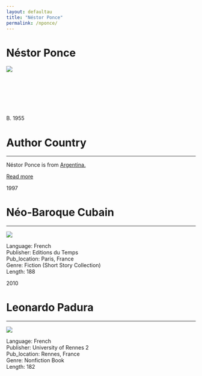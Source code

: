 ```yaml
---
layout: defaultau
title: "Néstor Ponce"
permalink: /nponce/
---
```

<!-- partial:index.partial.html -->
<div class="content">
     <h1>Néstor Ponce</h1>
    <div class="quote">
        <div><img src="https://upload.wikimedia.org/wikipedia/commons/thumb/7/75/N%C3%A9stor%2BPonce.jpg/390px-N%C3%A9stor%2BPonce.jpg" class="logo"></div>
    </div>
    <div class="timeline">
        <div style="padding-bottom:100px;"></div>
        <div class="block">
             <div class="date right"><p class="right"> B. 1955 </p></div>
            <div class="dot"></div>
            <div class="left first">
            <div class="author_country">
                <h1>Author Country</h1><hr>
          <div class="aclocation">  <p>Néstor Ponce is from <a href="{{ site.baseurl }}/45">Argentina.</a></p></div>
              <div class="acreadmore">  <a href="https://fr.wikipedia.org/wiki/Ponce_N%C3%A9stor" target="_blank">Read more</a></div>
            </div>
            </div>
        <div class="block">
            <div class="date left"><p class="left">1997</p></div>
            <div class="dot"></div>
            <div class="right">
                <h1>Néo-Baroque Cubain</h1><hr>
                <p><img src="IMAGE LINK"></p>
                <p>
                Language: French<br/>
                Publisher: Editions du Temps<br/>
                Pub_location: Paris, France<br/>
                Genre: Fiction (Short Story Collection)<br/>
                Length: 188<br/>                   </p>
            </div>
        </div>
       <div class="block">
            <div class="date left"><p class="left">2010</p></div>
            <div class="dot"></div>
            <div class="right">
                <h1>Leonardo Padura</h1><hr>
                <p><img src="https://products-images.di-static.com/image/nestor-ponce-memoria-y-ficcion-en-la-noevla-de-mi-vida-de-leonardo-padura/9791035816438-475x500-1.jpg"></p>
                <p>
                Language: French<br/>
                Publisher: University of Rennes 2<br/>
                Pub_location: Rennes, France<br/>
                Genre: Nonfiction Book<br/>
                Length: 182<br/>                   </p>
            </div>
        </div>
